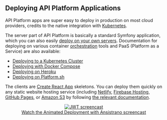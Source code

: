## Deploying API Platform Applications

API Platform apps are super easy to deploy in production on most cloud providers, credits to the native integration with
[Kubernetes](kubernetes.md).

The server part of API Platform is basically a standard Symfony application, which you can also easily [deploy on your
own servers](http://symfony.com/doc/current/deployment.html). Documentation for deploying on various container [orchestration](https://en.wikipedia.org/wiki/Orchestration_(computing))
tools and PaaS (Platform as a Service) are also available:

* [Deploying to a Kubernetes Cluster](kubernetes.md)
* [Deploying with Docker Compose](docker-compose.md)
* [Deploying on Heroku](heroku.md)
* [Deploying on Platform.sh](https://platform.sh/blog/deploy-api-platform-on-platformsh)

The clients are [Create React App](https://github.com/facebook/create-react-app/) skeletons. You can deploy them quickly
on any static website hosting service (including [Netlify](https://www.netlify.com/), [Firebase Hosting](https://firebase.google.com/docs/hosting/),
[GitHub Pages](https://pages.github.com/), or [Amazon S3](https://docs.aws.amazon.com/en_us/AmazonS3/latest/dev/WebsiteHosting.html)
by following [the relevant documentation](https://facebook.github.io/create-react-app/docs/deployment).

<p align="center" class="symfonycasts"><a href="https://symfonycasts.com/screencast/ansistrano?cid=apip"><img src="../distribution/images/symfonycasts-player.png" alt="JWT screencast"><br>Watch the Animated Deployment with Ansistrano screencast</a></p>

